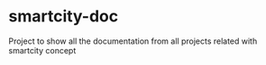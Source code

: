 smartcity-doc
=============

Project to show all the documentation from all projects related with smartcity concept

